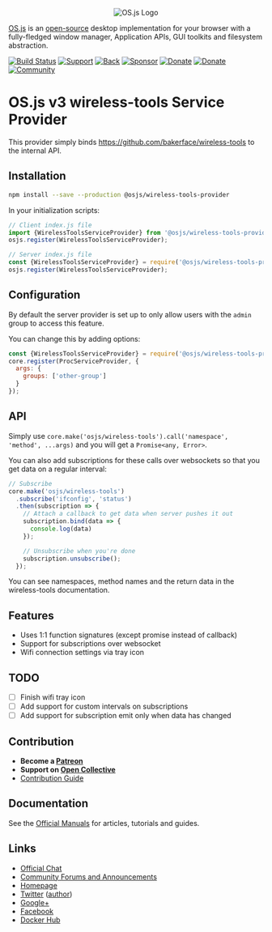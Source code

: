 <p align="center">
  <img alt="OS.js Logo" src="https://raw.githubusercontent.com/os-js/gfx/master/logo-big.png" />
</p>

[OS.js](https://www.os-js.org/) is an [open-source](https://raw.githubusercontent.com/os-js/OS.js/master/LICENSE) desktop implementation for your browser with a fully-fledged window manager, Application APIs, GUI toolkits and filesystem abstraction.

[![Build Status](https://travis-ci.org/os-js/osjs-wireless-tools-provider.svg?branch=master)](https://travis-ci.org/os-js/osjs-wireless-tools-provider)
[![Support](https://img.shields.io/badge/patreon-support-orange.svg)](https://www.patreon.com/user?u=2978551&ty=h&u=2978551)
[![Back](https://opencollective.com/osjs/tiers/backer/badge.svg?label=backer&color=brightgreen)](https://opencollective.com/osjs)
[![Sponsor](https://opencollective.com/osjs/tiers/sponsor/badge.svg?label=sponsor&color=brightgreen)](https://opencollective.com/osjs)
[![Donate](https://img.shields.io/badge/liberapay-donate-yellowgreen.svg)](https://liberapay.com/os-js/)
[![Donate](https://img.shields.io/badge/paypal-donate-yellow.svg)](https://paypal.me/andersevenrud)
[![Community](https://img.shields.io/badge/join-community-green.svg)](https://community.os-js.org/)

# OS.js v3 wireless-tools Service Provider

This provider simply binds https://github.com/bakerface/wireless-tools to the internal API.

## Installation

```bash
npm install --save --production @osjs/wireless-tools-provider
```

In your initialization scripts:

```javascript
// Client index.js file
import {WirelessToolsServiceProvider} from '@osjs/wireless-tools-provider';
osjs.register(WirelessToolsServiceProvider);

// Server index.js file
const {WirelessToolsServiceProvider} = require('@osjs/wireless-tools-provider/src/server.js');
osjs.register(WirelessToolsServiceProvider);
```

## Configuration

By default the server provider is set up to only allow users with the `admin` group to access this feature.

You can change this by adding options:

```javascript
const {WirelessToolsServiceProvider} = require('@osjs/wireless-tools-provider/src/server.js');
core.register(ProcServiceProvider, {
  args: {
    groups: ['other-group']
  }
});
```

## API

Simply use `core.make('osjs/wireless-tools').call('namespace', 'method', ...args)` and you will get a `Promise<any, Error>`.

You can also add subscriptions for these calls over websockets so that you get data on a regular interval:

```javascript
// Subscribe
core.make('osjs/wireless-tools')
  .subscribe('ifconfig', 'status')
  .then(subscription => {
    // Attach a callback to get data when server pushes it out
    subscription.bind(data => {
      console.log(data)
    });

    // Unsubscribe when you're done
    subscription.unsubscribe();
  });
```

You can see namespaces, method names and the return data in the wireless-tools documentation.

## Features

- Uses 1:1 function signatures (except promise instead of callback)
- Support for subscriptions over websocket
- Wifi connection settings via tray icon

## TODO

- [ ] Finish wifi tray icon
- [ ] Add support for custom intervals on subscriptions
- [ ] Add support for subscription emit only when data has changed

## Contribution

* **Become a [Patreon](https://www.patreon.com/user?u=2978551&ty=h&u=2978551)**
* **Support on [Open Collective](https://opencollective.com/osjs)**
* [Contribution Guide](https://github.com/os-js/OS.js/blob/v3/CONTRIBUTING.md)

## Documentation

See the [Official Manuals](https://manual.os-js.org/v3/) for articles, tutorials and guides.

## Links

* [Official Chat](https://gitter.im/os-js/OS.js)
* [Community Forums and Announcements](https://community.os-js.org/)
* [Homepage](https://os-js.org/)
* [Twitter](https://twitter.com/osjsorg) ([author](https://twitter.com/andersevenrud))
* [Google+](https://plus.google.com/b/113399210633478618934/113399210633478618934)
* [Facebook](https://www.facebook.com/os.js.org)
* [Docker Hub](https://hub.docker.com/u/osjs/)
